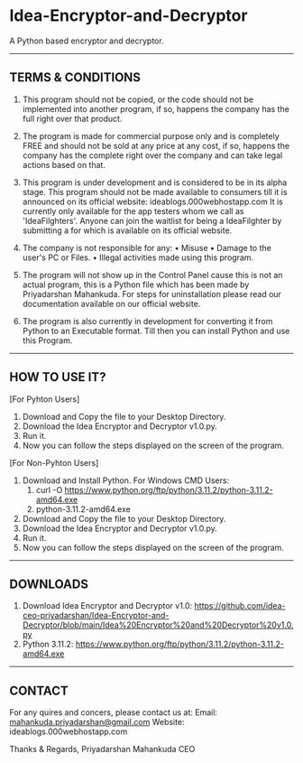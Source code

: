 # Idea-Encryptor-and-Decryptor
A Python based encryptor and decryptor.

------------------
TERMS & CONDITIONS
------------------

1. This program should not be copied, or the code should not be implemented into another program, if so, happens the company has the full right over that product.

2. The program is made for commercial purpose only and is completely FREE and should not be sold at any price at any cost, if so, happens the company has the complete right over the company and can take legal actions based on that.

3. This program is under development and is considered to be in its alpha stage. This program should not be made available to consumers till it is announced on its official website:
ideablogs.000webhostapp.com
It is currently only available for the app testers whom we call as 'IdeaFilghters'. Anyone can join the waitlist for being a IdeaFilghter by submitting a for which is available on its official website.

4. The company is not responsible for any:
  • Misuse
  • Damage to the user's PC or Files.
  • Illegal activities made using this program.

5. The program will not show up in the Control Panel cause this is not an actual program, this is a Python file which has been made by Priyadarshan Mahankuda. For steps for uninstallation please read our documentation available on our official website. 

6. The program is also currently in development for converting it from Python to an Executable format. Till then you can install Python and use this Program.

--------------
HOW TO USE IT?
--------------
[For Pyhton Users]
1. Download and Copy the file to your Desktop Directory.
2. Download the Idea Encryptor and Decryptor v1.0.py.
3. Run it.
4. Now you can follow the steps displayed on the screen of the program.

[For Non-Pyhton Users]
1. Download and Install Python.
  For Windows CMD Users:
    1. curl -O https://www.python.org/ftp/python/3.11.2/python-3.11.2-amd64.exe
    2. python-3.11.2-amd64.exe
3. Download and Copy the file to your Desktop Directory.
4. Download the Idea Encryptor and Decryptor v1.0.py.
5. Run it.
6. Now you can follow the steps displayed on the screen of the program.

---------
DOWNLOADS
---------
1. Download Idea Encryptor and Decryptor v1.0: https://github.com/idea-ceo-priyadarshan/Idea-Encryptor-and-Decryptor/blob/main/Idea%20Encryptor%20and%20Decryptor%20v1.0.py
2. Python 3.11.2: https://www.python.org/ftp/python/3.11.2/python-3.11.2-amd64.exe

-------
CONTACT
-------

For any quires and concers, please contact us at:
Email: mahankuda.priyadarshan@gmail.com
Website: ideablogs.000webhostapp.com



Thanks & Regards,
Priyadarshan Mahankuda
CEO
